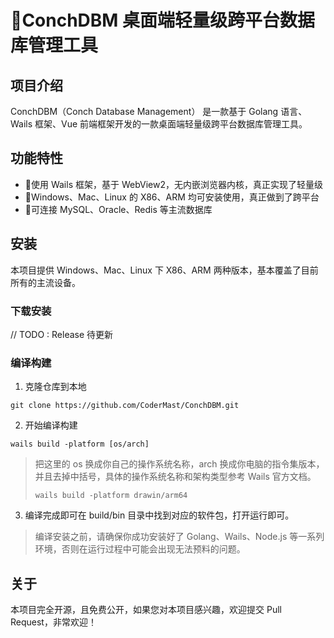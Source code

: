 # 🐚ConchDBM 桌面端轻量级跨平台数据库管理工具

## 项目介绍

ConchDBM（Conch Database Management） 是一款基于 Golang 语言、Wails 框架、Vue 前端框架开发的一款桌面端轻量级跨平台数据库管理工具。

## 功能特性

- 🎈使用 Wails 框架，基于 WebView2，无内嵌浏览器内核，真正实现了轻量级
- 🎊Windows、Mac、Linux 的 X86、ARM 均可安装使用，真正做到了跨平台
- 🎉可连接 MySQL、Oracle、Redis 等主流数据库

## 安装

本项目提供 Windows、Mac、Linux 下 X86、ARM 两种版本，基本覆盖了目前所有的主流设备。

### 下载安装

// TODO : Release 待更新

### 编译构建

1. 克隆仓库到本地

```shell
git clone https://github.com/CoderMast/ConchDBM.git
```

2. 开始编译构建

```shell
wails build -platform [os/arch]
```

> 把这里的 os 换成你自己的操作系统名称，arch 换成你电脑的指令集版本，并且去掉中括号，具体的操作系统名称和架构类型参考 Wails 官方文档。
> ```shell
> wails build -platform drawin/arm64
> ```

3. 编译完成即可在 build/bin 目录中找到对应的软件包，打开运行即可。


> 编译安装之前，请确保你成功安装好了 Golang、Wails、Node.js 等一系列环境，否则在运行过程中可能会出现无法预料的问题。

## 关于

本项目完全开源，且免费公开，如果您对本项目感兴趣，欢迎提交 Pull Request，非常欢迎！